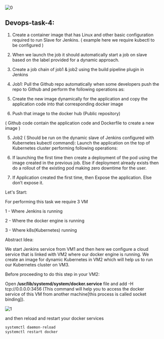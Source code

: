 ![0](https://user-images.githubusercontent.com/66811679/85506834-60220280-b5ae-11ea-8265-0524cb67a7e0.jpg)
## Devops-task-4:

1. Create a container image that has Linux and other basic configuration required to run Slave for Jenkins. ( example here we require kubectl to be configured )

2. When we launch the job it should automatically start a job on slave based on the label provided for a dynamic approach.

3. Create a job chain of job1 & job2 using the build pipeline plugin in Jenkins

4. Job1: Pull the Github repo automatically when some developers push the repo to Github and perform the following operations as:

1. Create the new image dynamically for the application and copy the application code into that corresponding docker image

2. Push that image to the docker hub (Public repository)

( Github code contain the application code and Dockerfile to create a new image )

5. Job2 ( Should be run on the dynamic slave of Jenkins configured with Kubernetes kubectl command): Launch the application on the top of Kubernetes cluster performing following operations:

1. If launching the first time then create a deployment of the pod using the image created in the previous job. Else if deployment already exists then do a rollout of the existing pod making zero downtime for the user.

2. If Application created the first time, then Expose the application. Else don’t expose it.

Let's Start:

For performing this task we require 3 VM

1 - Where Jenkins is running

2 - Where the docker engine is running

3 - Where k8s(Kubernetes) running

Abstract Idea:

We start Jenkins service from VM1 and then here we configure a cloud service that is linked with VM2 where our docker engine is running. We create an image for dynamic Kubernetes in VM2 which will help us to run our Kubernetes cluster on VM3.

Before proceeding to do this step in your VM2:

Open **/usr/lib/systemd/system/docker.service** file and add -H tcp://0.0.0.0:3456
(This command will help you to access the docker service of this VM from another machine[this process is called socket binding]).

![1](https://user-images.githubusercontent.com/66811679/85507787-27832880-b5b0-11ea-930b-21909f25cf8e.jpg)

and then reload and restart your docker services


```javascript
systemctl daemon-reload
systemctl restart docker
```
